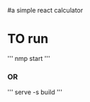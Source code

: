 #a simple react calculator

<h1> TO run </h1>
'''
nmp start
'''
 <h3>OR</h3>
 '''
 serve -s build
 '''
